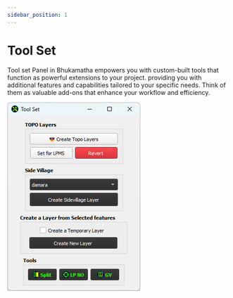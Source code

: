 ```yaml
---
sidebar_position: 1
---
```


# Tool Set

Tool set Panel in Bhukamatha empowers you with custom-built tools that function as powerful extensions to your project. providing you with additional features and capabilities tailored to your specific needs. Think of them as valuable add-ons that enhance your workflow and efficiency.

![tool_set](../img/tool_set.png)
